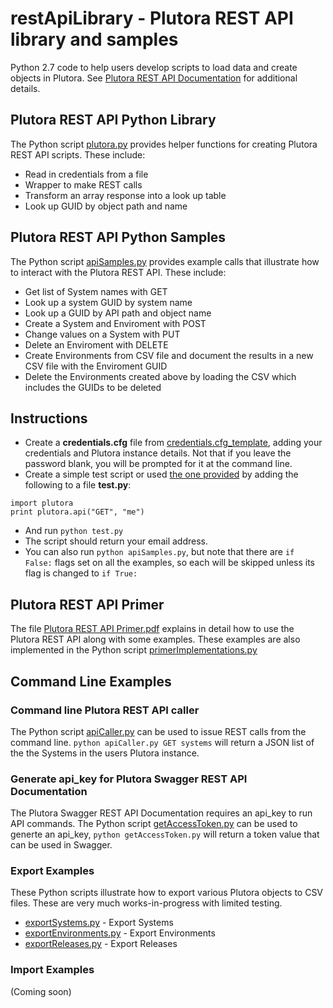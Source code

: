 # restApiLibrary - Plutora REST API library and samples
Python 2.7 code to help users develop scripts to load data and create objects in Plutora. See [Plutora REST API Documentation](http://help.plutora.com/knowledge-base/visualize-plutoras-api-with-swagger/) for additional details.
## Plutora REST API Python Library
The Python script [plutora.py](plutora.py) provides helper functions for creating Plutora REST API scripts.  These include:
- Read in credentials from a file
- Wrapper to make REST calls
- Transform an array response into a look up table
- Look up GUID by object path and name

## Plutora REST API Python Samples
The Python script [apiSamples.py](apiSamples.py) provides example calls that illustrate how to interact with the Plutora REST API.  These include:
- Get list of System names with GET
- Look up a system GUID by system name
- Look up a GUID by API path and object name
- Create a System and Enviroment with POST
- Change values on a System with PUT
- Delete an Enviroment with DELETE
- Create Environments from CSV file and document the results in a new CSV file with the Enviroment GUID
- Delete the Environments created above by loading the CSV which includes the GUIDs to be deleted

## Instructions
- Create a **credentials.cfg** file from [credentials.cfg_template](credentials.cfg_template), adding your credentials and Plutora instance details.  Not that if you leave the password blank, you will be prompted for it at the command line.
- Create a simple test script or used [the one provided](test.py) by adding the following to a file **test.py**:
```
import plutora
print plutora.api("GET", "me")
```
- And run
```python test.py```
- The script should return your email address.
- You can also run ```python apiSamples.py```, but note that there are ```if False:``` flags set on all the examples, so each will be skipped unless its flag is changed to ```if True:``` 


## Plutora REST API Primer
The file [Plutora REST API Primer.pdf](Plutora%20REST%20API%20Primer.pdf) explains in detail how to use the Plutora REST API along with some examples.  These examples are also implemented in the Python script [primerImplementations.py](primerImplementations.py)

## Command Line Examples

### Command line Plutora REST API caller
The Python script [apiCaller.py](apiCaller.py) can be used to issue REST calls from the command line.  ```python apiCaller.py GET systems``` will return a JSON list of the the Systems in the users Plutora instance.

### Generate api_key for Plutora Swagger REST API Documentation
The Plutora Swagger REST API Documentation requires an api_key to run API commands.  The Python script [getAccessToken.py](getAccessToken.py) can be used to generte an api_key, ```python getAccessToken.py``` will return a token value that can be used in Swagger.

### Export Examples
These Python scripts illustrate how to export various Plutora objects to CSV files.  These are very much works-in-progress with limited testing.
- [exportSystems.py](exportSystems.py) - Export Systems
- [exportEnvironments.py](exportEnvironments.py) - Export Environments
- [exportReleases.py](exportReleases.py) - Export Releases

### Import Examples
(Coming soon)

